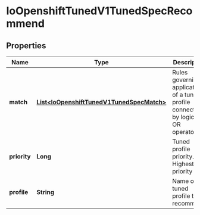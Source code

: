 
# IoOpenshiftTunedV1TunedSpecRecommend

## Properties
Name | Type | Description | Notes
------------ | ------------- | ------------- | -------------
**match** | [**List&lt;IoOpenshiftTunedV1TunedSpecMatch&gt;**](IoOpenshiftTunedV1TunedSpecMatch.md) | Rules governing application of a tuned profile connected by logical OR operator. |  [optional]
**priority** | **Long** | Tuned profile priority. Highest priority is 0. | 
**profile** | **String** | Name of the tuned profile to recommend. | 



